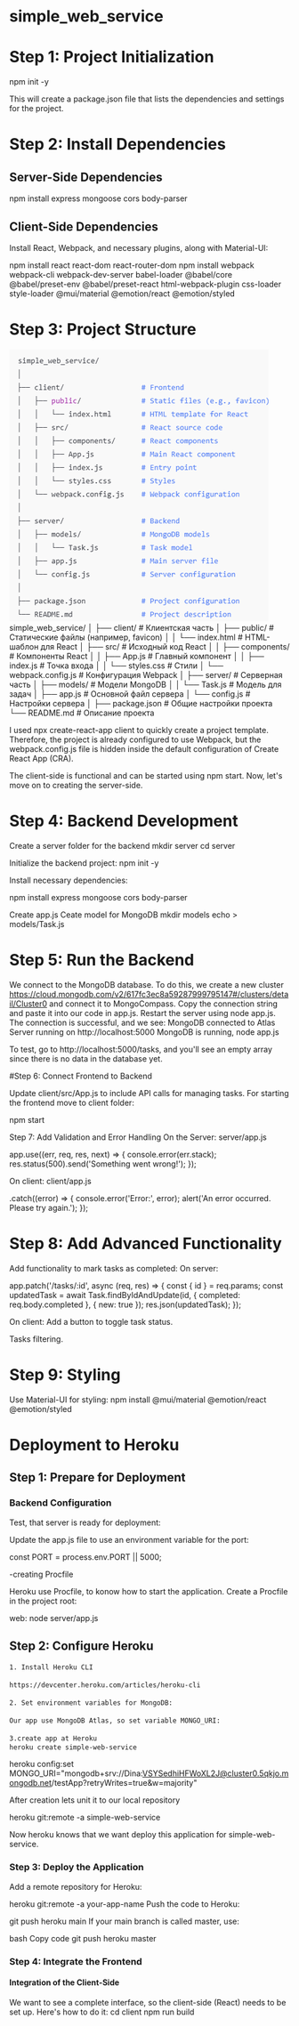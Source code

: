 # simple_web_service

# Step 1: Project Initialization

npm init -y

This will create a package.json file that lists the dependencies and settings for the project.

# Step 2: Install Dependencies

## Server-Side Dependencies
npm install express mongoose cors body-parser

## Client-Side Dependencies
Install React, Webpack, and necessary plugins, along with Material-UI:

npm install react react-dom react-router-dom
npm install webpack webpack-cli webpack-dev-server babel-loader @babel/core @babel/preset-env @babel/preset-react html-webpack-plugin css-loader style-loader @mui/material @emotion/react @emotion/styled 

# Step 3: Project Structure
![Project structure](structure.png)
simple_web_service/
│
├── client/                  # Клиентская часть
│   ├── public/              # Статические файлы (например, favicon)
│   │   └── index.html       # HTML-шаблон для React
│   ├── src/                 # Исходный код React
│   │   ├── components/      # Компоненты React
│   │   ├── App.js           # Главный компонент
│   │   ├── index.js         # Точка входа
│   │   └── styles.css       # Стили
│   └── webpack.config.js    # Конфигурация Webpack
│
├── server/                  # Серверная часть
│   ├── models/              # Модели MongoDB
│   │   └── Task.js          # Модель для задач
│   ├── app.js               # Основной файл сервера
│   └── config.js            # Настройки сервера
│
├── package.json             # Общие настройки проекта
└── README.md                # Описание проекта

I used npx create-react-app client to quickly create a project template. Therefore, the project is already configured to use Webpack, but the webpack.config.js file is hidden inside the default configuration of Create React App (CRA).

The client-side is functional and can be started using npm start.
Now, let's move on to creating the server-side.

# Step 4: Backend Development

Create a server folder for the backend
mkdir server
cd server

Initialize the backend project:
npm init -y

Install necessary dependencies:

npm install express mongoose cors body-parser

Create  app.js
Ceate model for MongoDB
mkdir models
echo > models/Task.js

# Step 5: Run the Backend

We connect to the MongoDB database. To do this, we create a new cluster  https://cloud.mongodb.com/v2/617fc3ec8a59287999795147#/clusters/detail/Cluster0 and connect it to MongoCompass. Copy the connection string and paste it into our code in app.js. Restart the server using node app.js. The connection is successful, and we see:
MongoDB connected to Atlas
Server running on http://localhost:5000
MongoDB is running, node app.js

To test, go to http://localhost:5000/tasks, and you'll see an empty array since there is no data in the database yet.

#Step 6: Connect Frontend to Backend

Update client/src/App.js to include API calls for managing tasks. For starting the frontend move to client folder:


npm start

Step 7: Add Validation and Error Handling
On the Server: server/app.js 


app.use((err, req, res, next) => {
    console.error(err.stack);
    res.status(500).send('Something went wrong!');
});

On client: client/app.js

.catch((error) => {
    console.error('Error:', error);
    alert('An error occurred. Please try again.');
});

# Step 8: Add Advanced Functionality
Add functionality to mark tasks as completed:
On server:

app.patch('/tasks/:id', async (req, res) => {
    const { id } = req.params;
    const updatedTask = await Task.findByIdAndUpdate(id, { completed: req.body.completed }, { new: true });
    res.json(updatedTask);
});

On client: Add a button to toggle task status.

Tasks filtering.


# Step 9: Styling
Use Material-UI for styling:
npm install @mui/material @emotion/react @emotion/styled

# Deployment to Heroku
## Step 1: Prepare for Deployment
### Backend Configuration
Test, that server is ready for deployment:

Update the app.js file to use an environment variable for the port:

const PORT = process.env.PORT || 5000;

-creating Procfile

Heroku use Procfile, to konow how to start the application. Create a Procfile in the project root:

web: node server/app.js



## Step 2: Configure Heroku
    1. Install Heroku CLI
    
    https://devcenter.heroku.com/articles/heroku-cli

    2. Set environment variables for MongoDB:

    Our app use MongoDB Atlas, so set variable MONGO_URI:

    3.create app at Heroku
    heroku create simple-web-service

heroku config:set MONGO_URI="mongodb+srv://Dina:VSYSedhiHFWoXL2J@cluster0.5qkjo.mongodb.net/testApp?retryWrites=true&w=majority"

After creation lets unit it to our local repository


heroku git:remote -a simple-web-service

Now heroku knows that we want deploy this application for simple-web-service.

### Step 3: Deploy the Application


Add a remote repository for Heroku:

heroku git:remote -a your-app-name
Push the code to Heroku:

git push heroku main
If your main branch is called master, use:

bash
Copy code
git push heroku master


### Step 4: Integrate the Frontend
#### Integration of the Client-Side
We want to see a complete interface, so the client-side (React) needs to be set up. Here's how to do it:
cd client
npm run build




